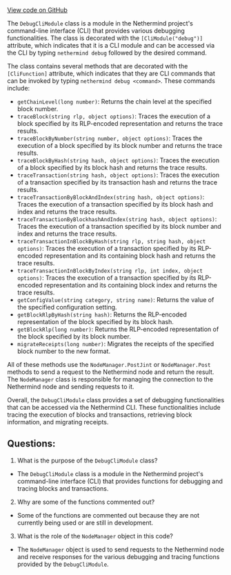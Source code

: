 [View code on GitHub](https://github.com/NethermindEth/nethermind/src/Nethermind/Nethermind.Cli/Modules/DebugCliModule.cs)

The `DebugCliModule` class is a module in the Nethermind project's command-line interface (CLI) that provides various debugging functionalities. The class is decorated with the `[CliModule("debug")]` attribute, which indicates that it is a CLI module and can be accessed via the CLI by typing `nethermind debug` followed by the desired command.

The class contains several methods that are decorated with the `[CliFunction]` attribute, which indicates that they are CLI commands that can be invoked by typing `nethermind debug <command>`. These commands include:

- `getChainLevel(long number)`: Returns the chain level at the specified block number.
- `traceBlock(string rlp, object options)`: Traces the execution of a block specified by its RLP-encoded representation and returns the trace results.
- `traceBlockByNumber(string number, object options)`: Traces the execution of a block specified by its block number and returns the trace results.
- `traceBlockByHash(string hash, object options)`: Traces the execution of a block specified by its block hash and returns the trace results.
- `traceTransaction(string hash, object options)`: Traces the execution of a transaction specified by its transaction hash and returns the trace results.
- `traceTransactionByBlockAndIndex(string hash, object options)`: Traces the execution of a transaction specified by its block hash and index and returns the trace results.
- `traceTransactionByBlockhashAndIndex(string hash, object options)`: Traces the execution of a transaction specified by its block number and index and returns the trace results.
- `traceTransactionInBlockByHash(string rlp, string hash, object options)`: Traces the execution of a transaction specified by its RLP-encoded representation and its containing block hash and returns the trace results.
- `traceTransactionInBlockByIndex(string rlp, int index, object options)`: Traces the execution of a transaction specified by its RLP-encoded representation and its containing block index and returns the trace results.
- `getConfigValue(string category, string name)`: Returns the value of the specified configuration setting.
- `getBlockRlpByHash(string hash)`: Returns the RLP-encoded representation of the block specified by its block hash.
- `getBlockRlp(long number)`: Returns the RLP-encoded representation of the block specified by its block number.
- `migrateReceipts(long number)`: Migrates the receipts of the specified block number to the new format.

All of these methods use the `NodeManager.PostJint` or `NodeManager.Post` methods to send a request to the Nethermind node and return the result. The `NodeManager` class is responsible for managing the connection to the Nethermind node and sending requests to it.

Overall, the `DebugCliModule` class provides a set of debugging functionalities that can be accessed via the Nethermind CLI. These functionalities include tracing the execution of blocks and transactions, retrieving block information, and migrating receipts.
## Questions: 
 1. What is the purpose of the `DebugCliModule` class?
- The `DebugCliModule` class is a module in the Nethermind project's command-line interface (CLI) that provides functions for debugging and tracing blocks and transactions.

2. Why are some of the functions commented out?
- Some of the functions are commented out because they are not currently being used or are still in development.

3. What is the role of the `NodeManager` object in this code?
- The `NodeManager` object is used to send requests to the Nethermind node and receive responses for the various debugging and tracing functions provided by the `DebugCliModule`.